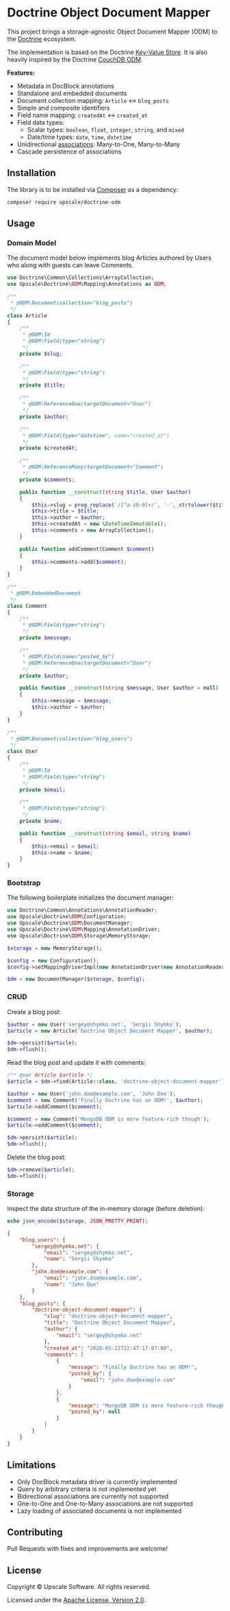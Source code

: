 Doctrine Object Document Mapper
===============================

This project brings a storage-agnostic Object Document Mapper (ODM) to the [Doctrine](https://github.com/doctrine) ecosystem.

The implementation is based on the Doctrine [Key-Value Store](https://github.com/doctrine/KeyValueStore).
It is also heavily inspired by the Doctrine [CouchDB ODM](https://github.com/doctrine/couchdb-odm).


**Features:**
- Metadata in DocBlock annotations
- Standalone and embedded documents
- Document collection mapping: `Article` <-> `blog_posts`
- Simple and composite identifiers
- Field name mapping: `createdAt` <-> `created_at`
- Field data types:
  - Scalar types: `boolean`, `float`, `integer`, `string`, and `mixed` 
  - Date/time types: `date`, `time`, `datetime`
- Unidirectional [associations](https://www.doctrine-project.org/projects/doctrine-orm/en/2.7/reference/unitofwork-associations.html): Many-to-One, Many-to-Many
- Cascade persistence of associations

## Installation

The library is to be installed via [Composer](https://getcomposer.org/) as a dependency:
```bash
composer require upscale/doctrine-odm
```

## Usage

### Domain Model

The document model below implements blog Articles authored by Users who along with guests can leave Comments.

```php
use Doctrine\Common\Collections\ArrayCollection;
use Upscale\Doctrine\ODM\Mapping\Annotations as ODM;

/**
 * @ODM\Document(collection="blog_posts")
 */
class Article
{
    /**
     * @ODM\Id
     * @ODM\Field(type="string")
     */
    private $slug;

    /**
     * @ODM\Field(type="string")
     */
    private $title;

    /**
     * @ODM\ReferenceOne(targetDocument="User")
     */
    private $author;

    /**
     * @ODM\Field(type="datetime", name="created_at")
     */
    private $createdAt;

    /**
     * @ODM\ReferenceMany(targetDocument="Comment")
     */
    private $comments;

    public function __construct(string $title, User $author)
    {
        $this->slug = preg_replace('/[^a-z0-9]+/', '-', strtolower($title));
        $this->title = $title;
        $this->author = $author;
        $this->createdAt = new \DateTimeImmutable();
        $this->comments = new ArrayCollection();
    }

    public function addComment(Comment $comment)
    {
        $this->comments->add($comment);
    }
}

/**
 * @ODM\EmbeddedDocument
 */
class Comment
{
    /**
     * @ODM\Field(type="string")
     */
    private $message;

    /**
     * @ODM\Field(name="posted_by")
     * @ODM\ReferenceOne(targetDocument="User")
     */
    private $author;

    public function __construct(string $message, User $author = null)
    {
        $this->message = $message;
        $this->author = $author;
    }
}

/**
 * @ODM\Document(collection="blog_users")
 */
class User
{
    /**
     * @ODM\Id
     * @ODM\Field(type="string")
     */
    private $email;

    /**
     * @ODM\Field(type="string")
     */
    private $name;

    public function __construct(string $email, string $name)
    {
        $this->email = $email;
        $this->name = $name;
    }
}
```

### Bootstrap

The following boilerplate initializes the document manager:
```php
use Doctrine\Common\Annotations\AnnotationReader;
use Upscale\Doctrine\ODM\Configuration;
use Upscale\Doctrine\ODM\DocumentManager;
use Upscale\Doctrine\ODM\Mapping\AnnotationDriver;
use Upscale\Doctrine\ODM\Storage\MemoryStorage;

$storage = new MemoryStorage();

$config = new Configuration();
$config->setMappingDriverImpl(new AnnotationDriver(new AnnotationReader()));

$dm = new DocumentManager($storage, $config);
```

### CRUD

Create a blog post:
```php
$author = new User('sergey@shymko.net', 'Sergii Shymko');
$article = new Article('Doctrine Object Document Mapper', $author);

$dm->persist($article);
$dm->flush();
```

Read the blog post and update it with comments:
```php
/** @var Article $article */
$article = $dm->find(Article::class, 'doctrine-object-document-mapper');

$author = new User('john.doe@example.com', 'John Doe');
$comment = new Comment('Finally Doctrine has an ODM!', $author);
$article->addComment($comment);

$comment = new Comment('MongoDB ODM is more feature-rich though');
$article->addComment($comment);

$dm->persist($article);
$dm->flush();
```

Delete the blog post:
```php
$dm->remove($article);
$dm->flush();
```

### Storage

Inspect the data structure of the in-memory storage (before deletion):
```php
echo json_encode($storage, JSON_PRETTY_PRINT);
```
```json
{
    "blog_users": {
        "sergey@shymko.net": {
            "email": "sergey@shymko.net",
            "name": "Sergii Shymko"
        },
        "john.doe@example.com": {
            "email": "john.doe@example.com",
            "name": "John Doe"
        }
    },
    "blog_posts": {
        "doctrine-object-document-mapper": {
            "slug": "doctrine-object-document-mapper",
            "title": "Doctrine Object Document Mapper",
            "author": {
                "email": "sergey@shymko.net"
            },
            "created_at": "2020-05-21T22:47:17-07:00",
            "comments": [
                {
                    "message": "Finally Doctrine has an ODM!",
                    "posted_by": {
                        "email": "john.doe@example.com"
                    }
                },
                {
                    "message": "MongoDB ODM is more feature-rich though",
                    "posted_by": null
                }
            ]
        }
    }
}
```

## Limitations

- Only DocBlock metadata driver is currently implemented
- Query by arbitrary criteria is not implemented yet
- Bidirectional associations are currently not supported
- One-to-One and One-to-Many associations are not supported
- Lazy loading of associated documents is not implemented

## Contributing

Pull Requests with fixes and improvements are welcome!

## License

Copyright © Upscale Software. All rights reserved.

Licensed under the [Apache License, Version 2.0](http://www.apache.org/licenses/LICENSE-2.0).